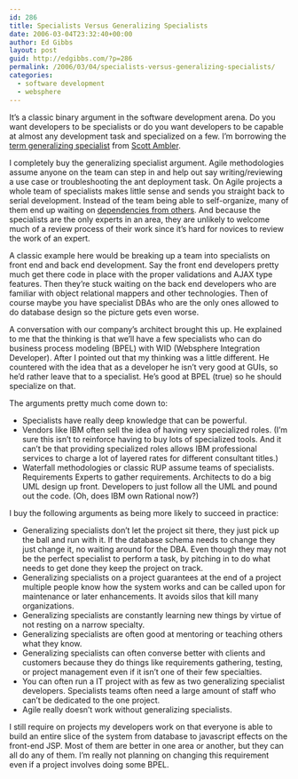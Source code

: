 ```yaml
---
id: 286
title: Specialists Versus Generalizing Specialists
date: 2006-03-04T23:32:40+00:00
author: Ed Gibbs
layout: post
guid: http://edgibbs.com/?p=286
permalink: /2006/03/04/specialists-versus-generalizing-specialists/
categories:
  - software development
  - websphere
---
```

It&#8217;s a classic binary argument in the software development arena. Do you want developers to be specialists or do you want developers to be capable at almost any development task and specialized on a few. I&#8217;m borrowing the [term generalizing specialist](http://www.agilemodeling.com/essays/generalizingSpecialists.htm) from [Scott Ambler](http://www.ambysoft.com/scottAmbler.html).

I completely buy the generalizing specialist argument. Agile methodologies assume anyone on the team can step in and help out say writing/reviewing a use case or troubleshooting the ant deployment task. On Agile projects a whole team of specialists makes little sense and sends you straight back to serial development. Instead of the team being able to self-organize, many of them end up waiting on [dependencies from others](http://weblogs.asp.net/wallen/archive/2005/09/30/426299.aspx). And because the specialists are the only experts in an area, they are unlikely to welcome much of a review process of their work since it&#8217;s hard for novices to review the work of an expert.

A classic example here would be breaking up a team into specialists on front end and back end development. Say the front end developers pretty much get there code in place with the proper validations and AJAX type features. Then they&#8217;re stuck waiting on the back end developers who are familiar with object relational mappers and other technologies. Then of course maybe you have specialist DBAs who are the only ones allowed to do database design so the picture gets even worse.

A conversation with our company&#8217;s architect brought this up. He explained to me that the thinking is that we&#8217;ll have a few specialists who can do business process modeling (BPEL) with WID (Websphere Integration Developer). After I pointed out that my thinking was a little different. He countered with the idea that as a developer he isn&#8217;t very good at GUIs, so he&#8217;d rather leave that to a specialist. He&#8217;s good at BPEL (true) so he should specialize on that. 

The arguments pretty much come down to:

  * Specialists have really deep knowledge that can be powerful.
  * Vendors like IBM often sell the idea of having very specialized roles. (I&#8217;m sure this isn&#8217;t to reinforce having to buy lots of specialized tools. And it can&#8217;t be that providing specialized roles allows IBM professional services to charge a lot of layered rates for different consultant titles.)
  * Waterfall methodologies or classic RUP assume teams of specialists. Requirements Experts to gather requirements. Architects to do a big UML design up front. Developers to just follow all the UML and pound out the code. (Oh, does IBM own Rational now?)

I buy the following arguments as being more likely to succeed in practice:

  * Generalizing specialists don&#8217;t let the project sit there, they just pick up the ball and run with it. If the database schema needs to change they just change it, no waiting around for the DBA. Even though they may not be the perfect specialist to perform a task, by pitching in to do what needs to get done they keep the project on track.
  * Generalizing specialists on a project guarantees at the end of a project multiple people know how the system works and can be called upon for maintenance or later enhancements. It avoids silos that kill many organizations.
  * Generalizing specialists are constantly learning new things by virtue of not resting on a narrow specialty.
  * Generalizing specialists are often good at mentoring or teaching others what they know.
  * Generalizing specialists can often converse better with clients and customers because they do things like requirements gathering, testing, or project management even if it isn&#8217;t one of their few specialties.
  * You can often run a IT project with as few as two generalizing specialist developers. Specialists teams often need a large amount of staff who can&#8217;t be dedicated to the one project.
  * Agile really doesn&#8217;t work without generalizing specialists.

I still require on projects my developers work on that everyone is able to build an entire slice of the system from database to javascript effects on the front-end JSP. Most of them are better in one area or another, but they can all do any of them. I&#8217;m really not planning on changing this requirement even if a project involves doing some BPEL.